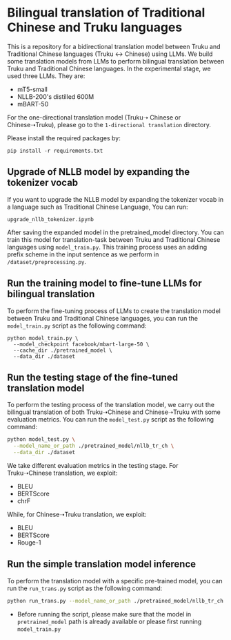 # Bilingual translation of Traditional Chinese and Truku languages
This is a repository for a bidirectional translation model between Truku and Traditional Chinese languages (Truku ↔ Chinese) using LLMs. We build some translation models from LLMs to perform bilingual translation between Truku and Traditional Chinese languages. In the experimental stage, we used three LLMs. They are:
* mT5-small
* NLLB-200's distilled 600M
* mBART-50

For the one-directional translation model (Truku➝ Chinese or Chinese➝Truku), please go to the `1-directional translation` directory.

Please install the required packages by:
```
pip install -r requirements.txt
```
## Upgrade of NLLB model by expanding the tokenizer vocab
If you want to upgrade the NLLB model by expanding the tokenizer vocab in a language such as Traditional Chinese Language, You can run:
```
upgrade_nllb_tokenizer.ipynb
```
After saving the expanded model in the pretrained_model directory. You can train this model for translation-task between Truku and Traditional Chinese languages using `model_train.py`.
This training process uses an adding prefix scheme in the input sentence as we perform in `/dataset/preprocessing.py`.
## Run the training model to fine-tune LLMs for bilingual translation
To perform the fine-tuning process of LLMs to create the translation model between Truku and Traditional Chinese languages, you can run the `model_train.py` script as the following command:
```bashmodel_train
python model_train.py \
  --model_checkpoint facebook/mbart-large-50 \
  --cache_dir ./pretrained_model \
  --data_dir ./dataset
```
## Run the testing stage of the fine-tuned translation model
To perform the testing process of the translation model, we carry out the bilingual translation of both Truku➝Chinese and Chinese➝Truku with some evaluation metrics. You can run the `model_test.py` script as the following command:
```bash
python model_test.py \
  --model_name_or_path ./pretrained_model/nllb_tr_ch \
  --data_dir ./dataset
```
We take different evaluation metrics in the testing stage. For Truku➝Chinese translation, we exploit:
* BLEU
* BERTScore
* chrF

While, for Chinese➝Truku translation, we exploit:
* BLEU
* BERTScore
* Rouge-1
## Run the simple translation model inference
To perform the translation model with a specific pre-trained model, you can run the `run_trans.py` script as the following command:
```bash
python run_trans.py --model_name_or_path ./pretrained_model/nllb_tr_ch
```
* Before running the script, please make sure that the model in `pretrained_model` path is already available or please first running `model_train.py`
